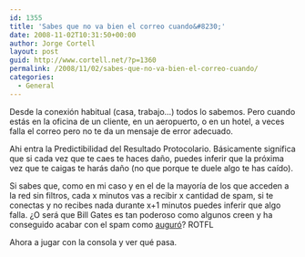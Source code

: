 ```yaml
---
id: 1355
title: 'Sabes que no va bien el correo cuando&#8230;'
date: 2008-11-02T10:31:50+00:00
author: Jorge Cortell
layout: post
guid: http://www.cortell.net/?p=1360
permalink: /2008/11/02/sabes-que-no-va-bien-el-correo-cuando/
categories:
  - General
---
```

Desde la conexión habitual (casa, trabajo&#8230;) todos lo sabemos. Pero cuando estás en la oficina de un cliente, en un aeropuerto, o en un hotel, a veces falla el correo pero no te da un mensaje de error adecuado.

Ahi entra la Predictibilidad del Resultado Protocolario. Básicamente significa que si cada vez que te caes te haces daño, puedes inferir que la próxima vez que te caigas te harás daño (no que porque te duele algo te has caído).

Si sabes que, como en mi caso y en el de la mayoría de los que acceden a la red sin filtros, cada x minutos vas a recibir x cantidad de spam, si te conectas y no recibes nada durante x+1 minutos puedes inferir que algo falla. ¿O será que Bill Gates es tan poderoso como algunos creen y ha conseguido acabar con el spam como <a title="Vivalinux" href="http://www.vivalinux.com.ar/biz/2671.html" target="_blank">auguró</a>? ROTFL

Ahora a jugar con la consola y ver qué pasa.